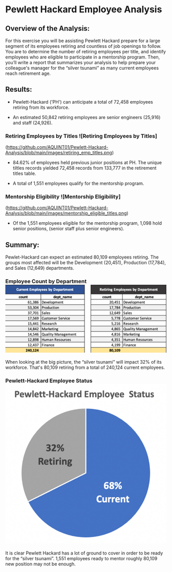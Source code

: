 # Pewlett Hackard Employee Analysis

## Overview of the Analysis:
For this exercise you will be assisting Pewlett Hackard prepare for a large segment of its employees retiring and countless of job openings to follow. You are to determine the number of retiring employees per title, and identify employees who are eligible to participate in a mentorship program. Then, you’ll write a report that summarizes your analysis to help prepare your colleague's manager for the “silver tsunami” as many current employees reach retirement age.



## Results: 
-  Pewlett-Hackard ('PH') can anticipate a total of 72,458 employees retiring from its workforce. 


-  An estimated 50,842 retiring employees are senior engineers (25,916) and staff (24,926).

### Retiring Employees by Titles  ![Retiring Employees by Titles]

(https://github.com/AQUINT01/Pewlett-Hackard-Analysis/blob/main/images/retiring_emp_titles.png)



-  84.62% of employees held previous junior positions at PH. The unique tiltles records yielded 72,458 records from 133,777 in the retirement titles table.


-  A total of 1,551 employees qualify for the mentorship program.

### Mentorship Eligibility  ![Mentorship Eligibility]

(https://github.com/AQUINT01/Pewlett-Hackard-Analysis/blob/main/images/mentorship_eligible_titles.png)



-  Of the 1,551 employees eligible for the mentorship program, 1,098 hold senior positions, (senior staff plus senior engineers).


## Summary: 
Pewlet-Hackard can expect an estimated 80,109 employees retiring.  The groups most affected will be the Development (20,451), Production (17,784), and Sales (12,649) departments.

### Employee Count by Department  ![Employee Count by Department](https://github.com/AQUINT01/Pewlett-Hackard-Analysis/blob/main/images/total_emp_dept.png)


When looking at the big picture,  the “silver tsunami” will impact 32% of its workforce. That's 80,109 retiring from a total of 240,124 current employees.

### Pewlett-Hackard Employee Status ![Pewlett-Hackard Employee Status](https://github.com/AQUINT01/Pewlett-Hackard-Analysis/blob/main/images/PH_emp_status_pieChart.png)


It is clear Pewlett Hackard has a  lot of ground to cover in order to be ready for the   “silver tsunami”.  1,551 employees ready to mentor roughly 80,109 new position may not be enough.
